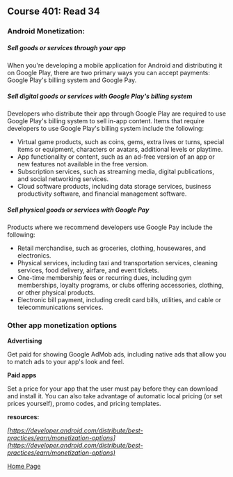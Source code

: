 ## **Course 401: Read 34**


### **Android Monetization:**
##### **Sell goods or services through your app**
When you're developing a mobile application for Android and distributing it on Google Play, there are two primary ways you can accept payments: Google Play's billing system and Google Pay.

##### Sell digital goods or services with Google Play's billing system
Developers who distribute their app through Google Play are required to use Google Play's billing system to sell in-app content. Items that require developers to use Google Play's billing system include the following:

+ Virtual game products, such as coins, gems, extra lives or turns, special items or equipment, characters or avatars, additional levels or playtime.
+ App functionality or content, such as an ad-free version of an app or new features not available in the free version.
+ Subscription services, such as streaming media, digital publications, and social networking services.
+ Cloud software products, including data storage services, business productivity software, and financial management software.

##### Sell physical goods or services with Google Pay
Products where we recommend developers use Google Pay include the following:

+ Retail merchandise, such as groceries, clothing, housewares, and electronics.
+ Physical services, including taxi and transportation services, cleaning services, food delivery, airfare, and event tickets.
+ One-time membership fees or recurring dues, including gym memberships, loyalty programs, or clubs offering accessories, clothing, or other physical products.
+ Electronic bill payment, including credit card bills, utilities, and cable or telecommunications services.

### **Other app monetization options**
**Advertising**

Get paid for showing Google AdMob ads, including native ads that allow you to match ads to your app's look and feel.

**Paid apps**

Set a price for your app that the user must pay before they can download and install it. You can also take advantage of automatic local pricing (or set prices yourself), promo codes, and pricing templates.




**resources:** 

*[https://developer.android.com/distribute/best-practices/earn/monetization-options](https://developer.android.com/distribute/best-practices/earn/monetization-options)*


[Home Page](../README.md)
